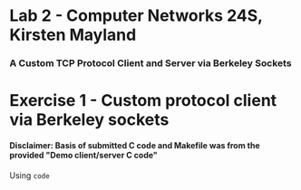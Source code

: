 # Lab 2 - Computer Networks 24S, Kirsten Mayland
### A Custom TCP Protocol Client and Server via Berkeley Sockets

# Exercise 1 - Custom protocol client via Berkeley sockets
#### Disclaimer: Basis of submitted C code and Makefile was from the provided "Demo client/server C code"
Using `code`